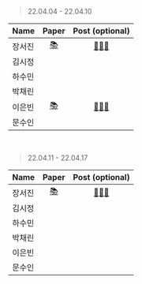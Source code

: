 > 22.04.04 - 22.04.10

|Name|Paper|Post (optional)|
|---|:---:|:---:|
|장서진|[📚](https://events.ccc.de/congress/2004/fahrplan/files/105-machine-learning-paper.pdf)|[🧑🏻‍💻](https://sulky-waltz-11f.notion.site/A-Brief-Introduction-into-Machine-Learning-635eb0b9ff614f6ebff5a44ae7e6d42d)|
|김시정|||
|하수민|||
|박채린|||
|이은빈|[📚](https://arxiv.org/abs/1610.05492)|[🧑🏻‍💻](https://silver-spike-7ea.notion.site/Federated-Learning-Strategies-for-Improving-Communication-Efficiency-2f0d749f6d644c408d1d462d20817b53)|
|문수인|||

<br>

> 22.04.11 - 22.04.17

|Name|Paper|Post (optional)|
|---|:---:|:---:|
|장서진|[📚](https://arxiv.org/abs/1502.03167)|[🧑🏻‍💻](https://velog.io/@seo0ojin)|
|김시정|||
|하수민|||
|박채린|||
|이은빈|||
|문수인|||
